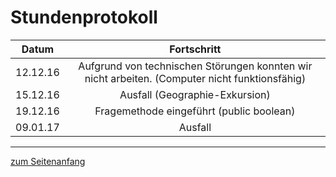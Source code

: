 <h1><a id="Übe">Stundenprotokoll</a></h1>

<table>
<thead>
<tr>
<th>Datum</th>
<th align="center">Fortschritt</th>
</tr>
</thead>
<tbody>
<tr>
<td>12.12.16</td>
<td align="center">Aufgrund von technischen Störungen konnten wir nicht arbeiten. (Computer nicht funktionsfähig)</td>
</tr>
<tr>
<td>15.12.16</td>
<td align="center">Ausfall (Geographie-Exkursion)</td>
</tr>
<tr>
<td>19.12.16</td>
<td align="center">Fragemethode eingeführt (public boolean)</td>
</tr>
<tr>
<td>09.01.17</td>
<td align="center">Ausfall</td>
</tr>
</tbody>
</table>

<hr>

<a href="#Übe">zum Seitenanfang</a>
